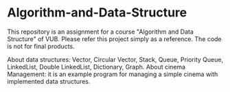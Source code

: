 # Algorithm-and-Data-Structure

This repository is an assignment for a course "Algorithm and Data Structure" of VUB. Please refer this project simply as a reference. The code is not for final products.

About data structures: Vector, Circular Vector, Stack, Queue, Priority Queue, LinkedList, Double LinkedList, Dictionary, Graph.
About cinema Management: it is an example program for managing a simple cinema with implemented data structures.
